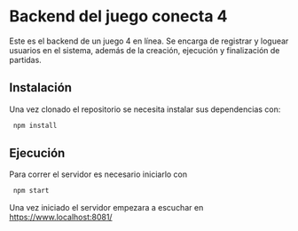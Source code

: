 # Backend del juego conecta 4

Este es el backend de un juego 4 en línea. 
Se encarga de registrar y loguear usuarios en el sistema, además de la creación,
ejecución y finalización de partidas.

## Instalación

Una vez clonado el repositorio se necesita instalar sus dependencias con:

```bash
 npm install
```

## Ejecución

Para correr el servidor es necesario iniciarlo con

```bash
 npm start 
```
Una vez iniciado el servidor empezara a escuchar en https://www.localhost:8081/
